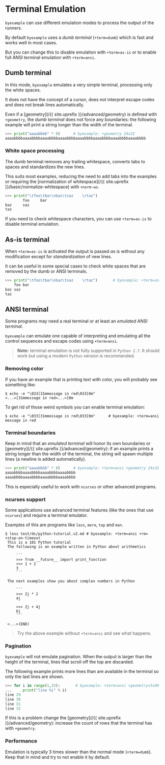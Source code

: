 <!--
Check that we have byexample installed first
$ hash byexample                                    # byexample: +fail-fast

$ alias byexample=byexample\ --pretty\ none

--
-->

# Terminal Emulation

``byexample`` can use different emulation modes to process the output of the
runners.

By default ``byexample`` uses a *dumb terminal* (``+term=dumb``) which
is fast and works well in most cases.

But you can change this to disable emulation with ``+term=as-is`` or
to enable full ANSI terminal emulation with ``+term=ansi``.

## Dumb terminal

In this mode, ``byexample`` emulates a very simple terminal, processing
only the white spaces.

It does not have the concept of a cursor, does not
interpret escape codes and does not break lines automatically.

Even if a [geometry](/{{ site.uprefix }}/advanced/geometry) is defined
with ``+geometry``, the *dumb terminal*
does not force any boundaries: the following example
will print a string longer than the width of the terminal.

```python
>>> print("aaaabbbb" * 8)      # byexample: +geometry 24x32
aaaabbbbaaaabbbbaaaabbbbaaaabbbbaaaabbbbaaaabbbbaaaabbbbaaaabbbb
```

### White space processing

The dumb terminal removes any trailing whitespace, converts tabs to spaces
and standardizes the new lines.

This suits most examples, reducing the need to add tabs into the
examples or requiring the
[normalization of whitespace](/{{ site.uprefix }}/basic/normalize-whitespace)
with ``+norm-ws``.

```python
>>> print("\tfoo\tbar\nbaz\tsaz    \rtaz")
        foo     bar
baz     saz
taz
```

If you need to check whitespace characters, you can use ``+term=as-is`` to
disable terminal emulation.

## As-is terminal

When ``+term=as-is`` is activated the output is passed *as is* without
any modification except for *standardization* of new lines.

It can be useful in some special cases to check white spaces
that are removed by the dumb or ANSI terminals.

```python
>>> print("\tfoo\tbar\nbaz\tsaz    \rtaz")       # byexample: +term=as-is
	foo	bar
baz	saz    
taz
```

## ANSI terminal

Some programs may need a real terminal or at least an
*emulated ANSI terminal*.

``byexample`` can emulate one capable of interpreting and emulating
all the control sequences and escape codes using ``+term=ansi``.

> **Note:** terminal emulation is not fully supported in ``Python 2.7``.
> It should work but using a modern ``Python`` version is recommended.

### Removing color

If you have an example that is printing text with color, you will probably see
something like:

```shell
$ echo -e "\033[31mmessage in red\033[0m"
<...>[31mmessage in red<...>[0m
```

To get rid of those weird symbols you can enable terminal emulation:

```shell
$ echo -e "\033[31mmessage in red\033[0m"      # byexample: +term=ansi
message in red
```

### Terminal boundaries

Keep in mind that an *emulated terminal* will honor its own boundaries
or [geometry](/{{ site.uprefix }}/advanced/geometry): if
an example prints a string longer than the width of the terminal, the string
will spawn multiple lines (a newline is added automatically).

```python
>>> print("aaaabbbb" * 8)      # byexample: +term=ansi +geometry 24x32
aaaabbbbaaaabbbbaaaabbbbaaaabbbb
aaaabbbbaaaabbbbaaaabbbbaaaabbbb
```

This is especially useful to work with ``ncurses`` or other advanced programs.

### ncurses support

Some applications use advanced terminal features (like the ones
that use ``ncurses``) and require a terminal emulator.

Examples of this are programs like ``less``, ``more``, ``top`` and ``man``.

```shell
$ less test/ds/python-tutorial.v2.md # byexample: +term=ansi +rm=  +stop-on-timeout
 This is a 101 Python tutorial
 The following is an example written in Python about arithmetics
 
     ```
     >>> from __future__ import print_function
     >>> 1 + 2
     3
     ```
 
 The next examples show you about complex numbers in Python
 
     ```
     >>> 2j * 2
     4j
 
     >>> 2j + 4j
     6j
     ```
 
 <...>(END)
```

> Try the above example without ``+term=ansi`` and see what happens.

<!--
$ kill %%     # byexample: -skip +pass
-->

### Pagination

``byexample`` will not emulate pagination. When the output is larger than
the height of the terminal, lines that scroll off the top are discarded.

The following example prints more lines than are available in the terminal so
only the last lines are shown.

```python
>>> for i in range(1,33):       # byexample: +term=ansi +geometry=5x80
...     print("line %i" % i)
line 29
line 30
line 31
line 32
```

If this is a problem change the [geometry](/{{ site.uprefix }}/advanced/geometry):
increase the count of rows that the terminal has with ``+geometry``.

<!--

The following tests make sure that the runners for C++, PHP and Elixir
are working as they use a special mechanism for _get_output
even if the terminal is too small (under the hood the +geometry
never changes)

?: #include <iostream>                 // byexample: +geometry=5x80
?: for (int i = 1; i < 100; ++i) {
::    std::cout << "line " << i << "\n";
:: }
line 1
line 2
line 3
line 4
line 5
line 6
line 7
line 8
line 9
line 10
line 11
line 12
line 13
line 14
line 15
line 16
line 17
line 18
line 19
line 20
line 21
line 22
line 23
line 24
line 25
line 26
line 27
line 28
line 29
line 30
line 31
line 32
line 33
line 34
line 35
line 36
line 37
line 38
line 39
line 40
line 41
line 42
line 43
line 44
line 45
line 46
line 47
line 48
line 49
line 50
line 51
line 52
line 53
line 54
line 55
line 56
line 57
line 58
line 59
line 60
line 61
line 62
line 63
line 64
line 65
line 66
line 67
line 68
line 69
line 70
line 71
line 72
line 73
line 74
line 75
line 76
line 77
line 78
line 79
line 80
line 81
line 82
line 83
line 84
line 85
line 86
line 87
line 88
line 89
line 90
line 91
line 92
line 93
line 94
line 95
line 96
line 97
line 98
line 99


php> for ($i = 1; $i < 100; $i += 1) {  // byexample: +geometry=5x80
...>    echo "line $i\n";
...> }
line 1
line 2
line 3
line 4
line 5
line 6
line 7
line 8
line 9
line 10
line 11
line 12
line 13
line 14
line 15
line 16
line 17
line 18
line 19
line 20
line 21
line 22
line 23
line 24
line 25
line 26
line 27
line 28
line 29
line 30
line 31
line 32
line 33
line 34
line 35
line 36
line 37
line 38
line 39
line 40
line 41
line 42
line 43
line 44
line 45
line 46
line 47
line 48
line 49
line 50
line 51
line 52
line 53
line 54
line 55
line 56
line 57
line 58
line 59
line 60
line 61
line 62
line 63
line 64
line 65
line 66
line 67
line 68
line 69
line 70
line 71
line 72
line 73
line 74
line 75
line 76
line 77
line 78
line 79
line 80
line 81
line 82
line 83
line 84
line 85
line 86
line 87
line 88
line 89
line 90
line 91
line 92
line 93
line 94
line 95
line 96
line 97
line 98
line 99

iex> Enum.each(1..99, fn i -> IO.puts("line #{i}") end)  # byexample: +geometry=5x80
line 1
line 2
line 3
line 4
line 5
line 6
line 7
line 8
line 9
line 10
line 11
line 12
line 13
line 14
line 15
line 16
line 17
line 18
line 19
line 20
line 21
line 22
line 23
line 24
line 25
line 26
line 27
line 28
line 29
line 30
line 31
line 32
line 33
line 34
line 35
line 36
line 37
line 38
line 39
line 40
line 41
line 42
line 43
line 44
line 45
line 46
line 47
line 48
line 49
line 50
line 51
line 52
line 53
line 54
line 55
line 56
line 57
line 58
line 59
line 60
line 61
line 62
line 63
line 64
line 65
line 66
line 67
line 68
line 69
line 70
line 71
line 72
line 73
line 74
line 75
line 76
line 77
line 78
line 79
line 80
line 81
line 82
line 83
line 84
line 85
line 86
line 87
line 88
line 89
line 90
line 91
line 92
line 93
line 94
line 95
line 96
line 97
line 98
line 99
-->

### Performance

Emulation is typically 3 times slower than the normal mode
(``+term=dumb``).
Keep that in mind and try to not enable it by default.

<!--

Since byexample 11 the bottom lines that are empty are stripped
when +term=ansi is used.

An example may have a <...> to ignore those.
The user may had written the following:

>>> print("foo\n\n\n\n")   # byexample: +term=ansi
foo
<...>

But if the empty bottom lines are stripped,
they will not appear in the example's got and because
the <...> is in the next line of "foo", byexample will
try to match 1 new line.

Since byexample 11 we inject a dummy new line at the end
so no example will fail (the example above id proof of that)

Here are some combinatory cases:

An <...> in a new separated line:
'''''''''''''''''''''''''''''''''

ANSI + NEWLINES + ELLIPSIS-NEWLINE
>>> print("foo\n\n\n\n")   # byexample: +term=ansi
foo
<...>

ANSI + NO-NEWLINES + ELLIPSIS-NEWLINE
>>> print("foo", end='')   # byexample: +term=ansi
foo
<...>

NO-NEWLINES + ELLIPSIS-NEWLINE
>>> print("foo", end='')   # byexample: +term=dumb
foo
<...>

NEWLINES + ELLIPSIS-NEWLINE
>>> print("foo\n\n\n\n")   # byexample: +term=dumb
foo
<...>


An <...> in the same line than foo:
'''''''''''''''''''''''''''''''''''

ANSI + NEWLINES + ELLIPSIS-SAMELINE
>>> print("foo\n\n\n\n")   # byexample: +term=ansi
foo<...>

ANSI + NO-NEWLINES + ELLIPSIS-SAMELINE
>>> print("foo", end='')   # byexample: +term=ansi
foo<...>

NO-NEWLINES + ELLIPSIS-SAMELINE
>>> print("foo", end='')   # byexample: +term=dumb
foo<...>

NEWLINES + ELLIPSIS-SAMELINE
>>> print("foo\n\n\n\n")   # byexample: +term=dumb
foo<...>


No <...> at the end:
''''''''''''''''''''

ANSI + NEWLINES + NO-ELLIPSIS
>>> print("foo\n\n\n\n")   # byexample: +term=ansi
foo

ANSI + NO-NEWLINES + NO-ELLIPSIS
>>> print("foo", end='')   # byexample: +term=ansi
foo

NO-NEWLINES + NO-ELLIPSIS
>>> print("foo", end='')   # byexample: +term=dumb
foo

NEWLINES + NO-ELLIPSIS
>>> print("foo\n\n\n\n")   # byexample: +term=dumb
foo

-->
